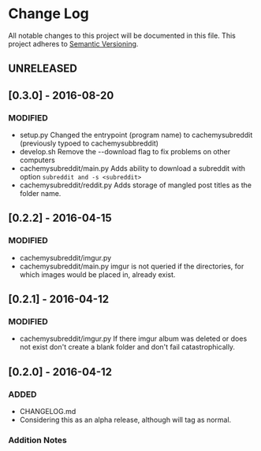 # Change Log
All notable changes to this project will be documented in this file.
This project adheres to [Semantic Versioning](http://semver.org/).

## UNRELEASED

## [0.3.0] - 2016-08-20
### MODIFIED
- setup.py 
Changed the entrypoint (program name) to cachemysubreddit (previously typoed to cachemysubbreddit)
- develop.sh
Remove the --download flag to fix problems on other computers
- cachemysubreddit/main.py
Adds ability to download a subreddit with option `subreddit and -s <subreddit>`
- cachemysubreddit/reddit.py
Adds storage of mangled post titles as the folder name.

## [0.2.2] - 2016-04-15
### MODIFIED
- cachemysubreddit/imgur.py
- cachemysubreddit/main.py
imgur is not queried if the directories, for which images would be placed in, already exist.


## [0.2.1] - 2016-04-12
### MODIFIED
- cachemysubreddit/imgur.py
If there imgur album was deleted or does not exist don't create a blank folder and don't fail catastrophically.

## [0.2.0] - 2016-04-12
### ADDED
- CHANGELOG.md
- Considering this as an alpha release, although will tag as normal.

### Addition Notes
